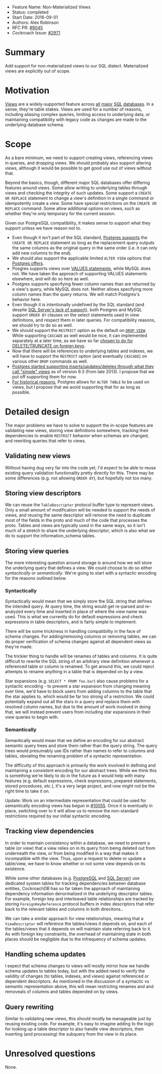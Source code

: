 - Feature Name: Non-Materialized Views
- Status: completed
- Start Date: 2016-09-01
- Authors: Alex Robinson
- RFC PR: [#9045](https://github.com/cockroachdb/cockroach/pull/9045)
- Cockroach Issue: [#2971](https://github.com/cockroachdb/cockroach/issues/2971)

# Summary

Add support for non-materialized views to our SQL dialect.
Materialized views are explicitly out of scope.

# Motivation

[Views](https://en.wikipedia.org/wiki/View_(SQL)) are a widely-supported
feature across
[all](https://www.postgresql.org/docs/9.1/static/sql-createview.html)
[major](http://dev.mysql.com/doc/refman/5.7/en/views.html)
[SQL](https://msdn.microsoft.com/en-us/library/ms187956.aspx)
[databases](http://www.ibm.com/support/knowledgecenter/SSEPEK_10.0.0/intro/src/tpc/db2z_views.html).
In a sense, they're table stakes. Views are used for a number of reasons,
including aliasing complex queries, limiting access to underlying data, or
maintaining compatibility with legacy code as changes are made to the underlying
database schema.

# Scope

As a bare minimum, we need to support creating views, referencing views
in queries, and dropping views. We should probably also support altering
views, although it would be possible to get good use out of views
without that.

Beyond the basics, though, different major SQL databases offer differing
features around views. Some allow writing to underlying tables through views
and checking the integrity of such updates. Some support a
`CREATE OR REPLACE` statement to change a view's definition in a single
command or idempotently create a view. Some have special restrictions on
the `CREATE OR REPLACE` command. Some allow additional options on views,
such as whether they're only temporary for the current session.

Given our PostgreSQL compatibility, it makes sense to support what they
support unless we have reason not to.

* Even though it isn't part of the SQL standard,
  [Postgres supports](https://www.postgresql.org/docs/9.1/static/sql-createview.html)
  the `CREATE OR REPLACE` statement so long as the replacement query
  outputs the same columns as the original query in the same order
  (i.e. it can only add new columns to the end).
* We should also support the applicable limited `ALTER VIEW` options that
  [Postgres offers](https://www.postgresql.org/docs/9.1/static/sql-alterview.html).
* Posgres supports views over
  [VALUES statements](https://www.postgresql.org/docs/9.1/static/sql-values.html),
  while MySQL does not. We have taken the approach of supporting VALUES
  statements elsewhere, and will do so here as well.
* Postgres supports specifying fewer column names than are returned by a
  view's query, while MySQL does not. Neither allows specifying more column
  names than the query returns. We will match Postgres's behavior here.
* Even though it is intentionally undefined by the SQL standard (and despite
  [SQL Server's lack of support](https://msdn.microsoft.com/en-us/library/ms187956.aspx#Anchor_1)),
  both Postgres and MySQL support `ORDER BY` clauses on the select
  statements used in view definitions, and respect them in later queries.
  For compatibility reasons, we should try to do so as well.
* We should support the `RESTRICT` option as the default on
  [`DROP VIEW`](https://www.postgresql.org/docs/9.1/static/sql-dropview.html).
  While supporting `CASCADE` as well would be nice, it can implemented
  separately at a later time, as we have so far
  [chosen to do for DELETE/TRUNCATE on foreign keys](20160426_fk.md#cascade-and-other-behaviors).
* Now that there will be references to underlying tables and indexes, we
  will have to support the `RESTRICT` option (and eventually `CASCADE`)
  on various other `DROP` commands as well.
* [Postgres started supporting inserts/updates/deletes through what they call "simple" views](https://www.postgresql.org/docs/9.3/static/sql-createview.html)
  as of version 9.3 (from late 2013). I propose that we put off supporting them
  for now.
* [For historical reasons](https://www.postgresql.org/docs/9.4/static/sql-alterview.html),
  Postgres allows for `ALTER TABLE` to be used on views, but I propose that
  we avoid supporting that for as long as possible.

# Detailed design

The major problems we have to solve to support the in-scope features are
validating new views, storing view definitions somewhere, tracking
their dependencies to enable `RESTRICT` behavior when schemas are
changed, and rewriting queries that refer to views.

## Validating new views

Without having dug very far into the code yet, I'd expect to be able to
reuse existing query validation functionality pretty directly for this.
There may be some differences (e.g. not allowing `ORDER BY`), but hopefully
not too many.

## Storing view descriptors

We can reuse the `TableDescriptor` protocol buffer type to represent
views. Only a small amount of modification will be needed to support
the needs of views, and reusing the same descriptor will remove the
need to duplicate most of the fields in the proto and much of the code
that processes the proto. Tables and views are typically used in the
same ways, so it isn't much of a stretch to share the underlying
descriptor, which is also what we do to support the information_schema
tables.

## Storing view queries

The more interesting question around storage is around how we will store
the underlying query that defines a view. We could choose to do so either
*syntactically* or *semantically*. We're going to start with a syntactic
encoding for the reasons outlined below.

### Syntactically

Syntactically would mean that we simply store the SQL string that defines
the intended query. At query time, the string would get re-parsed and
re-analyzed every time and inserted in place of where the view name was
used. This is what we currently do for default expressions and check
expressions in table descriptors, and is fairly simple to implement.

There will be some trickiness in handling compatibility in the face of
schema changes. For adding/removing columns or removing tables, we can
do proper verification of schema changes against all dependent views as
they're made.

The trickier thing to handle will be renames of tables and columns. It
is quite difficult to rewrite the SQL string of an arbitrary view
definition whenever a referenced table or column is renamed. To get
around this, we could reject attempts to rename anything in a table that
is depended on by a view.

Star expansions (e.g. `SELECT * FROM foo.bar`) also cause problems for a
syntactic encoding - to prevent a star expansion from changing meaning over
time, we'd have to block users from adding columns to the table that the
star applies to, which would be far too strong of a restriction. We could
potentially expand out all the stars in a query and replace them with
resolved column names, but due to the amount of work involved in doing that,
we will instead prevent users from including star expansions in their view
queries to begin with.

### Semantically

Semantically would mean that we define an encoding for our abstract
semantic query trees and store them rather than the query string.
The query trees would presumably use IDs rather than names to refer
to columns and tables, obviating the renaming problem of a syntactic
representation.

The difficulty of this approach is primarily the work involved in
defining and maintaining a consistent encoding for our abstract trees.
While we think this is something we're likely to do in the future as
it would help with many features (e.g. default expressions, check
expressions, prepared statements, stored procedures, etc.), it's a
very large project, and now might not be the right time to take it on.

Update: Work on an intermediate representation that could be used for
semantically encoding views has begun in
[#10055](https://github.com/cockroachdb/cockroach/pull/10055). Once it
is eventually in place, switching over to it will allow us to remove the
non-standard restrictions required by our initial syntactic encoding.

## Tracking view dependencies

In order to maintain consistency within a database, we need to prevent
a table (or view) that a view relies on in its query from being deleted out
from underneath the view, or from being modified in a way that makes it
incompatible with the view. Thus, upon a request to delete or update a
table/view, we have to know whether or not some view depends on its
existence.

While some other databases (e.g.
[PostgreSQL](https://www.postgresql.org/docs/8.4/static/catalog-pg-depend.html)
and [SQL Server](https://msdn.microsoft.com/en-us/library/bb677315.aspx))
use dedicated system tables for tracking dependencies between database
entities, CockroachDB has so far taken the approach of maintaining
dependency information denormalized in the underlying descriptor tables.
For example, foreign key and interleaved table relationships are tracked
by storing `ForeignKeyReference` protocol buffers in index descriptors
that refer back to the relevant tables and columns in both direcitons..

We can take a similar approach for view relationships, meaning that a
`ViewDescriptor` will reference the tables/views it depends on, and each
of the tables/views that it depends on will maintain state referring back
to it. As with foreign key constraints, the overhead of maintaining state
in both places should be negligible due to the infrequency of schema updates.

## Handling schema updates

I expect that schema changes to views  will mostly mirror how we handle
schema updates to tables today, but with the added need to verify the
validity of changes (to tables, indexes, and views) against referenced
or dependent descriptors. As mentioned in the discussion of a syntactic
vs semantic representation above, this will mean restricting renames and
and removeals of columns and tables depended on by views.

## Query rewriting

Similar to validating new views, this should mostly be manageable just
by reusing existing code. For example, it's easy to imagine adding
to the logic for looking up a table descriptor to also handle view
descriptors, then inserting (and processing) the subquery from the view
in its place.

# Unresolved questions

None.
